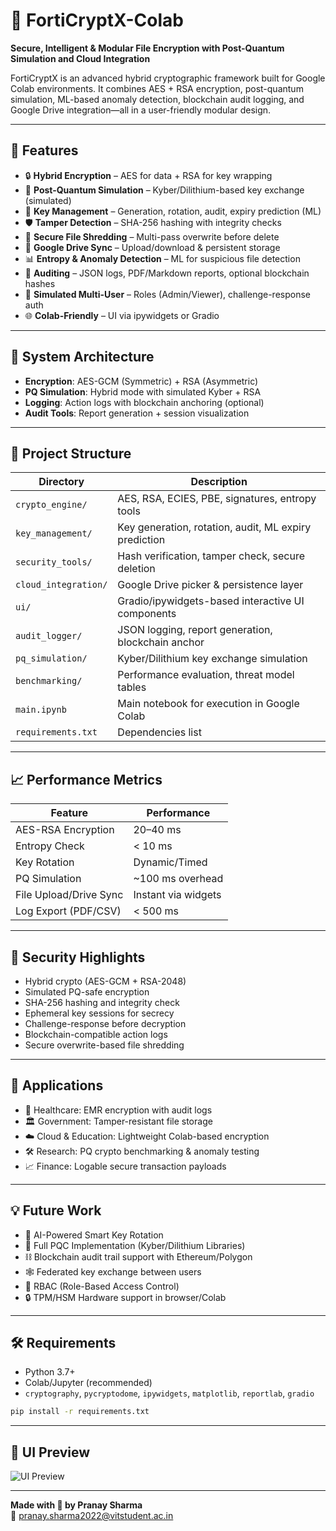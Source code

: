 # 🔐 FortiCryptX-Colab

**Secure, Intelligent & Modular File Encryption with Post-Quantum Simulation and Cloud Integration**

FortiCryptX is an advanced hybrid cryptographic framework built for Google Colab environments. It combines AES + RSA encryption, post-quantum simulation, ML-based anomaly detection, blockchain audit logging, and Google Drive integration—all in a user-friendly modular design.

---

## 🚀 Features

- 🔒 **Hybrid Encryption** – AES for data + RSA for key wrapping
- 🧬 **Post-Quantum Simulation** – Kyber/Dilithium-based key exchange (simulated)
- 🔁 **Key Management** – Generation, rotation, audit, expiry prediction (ML)
- 🛡️ **Tamper Detection** – SHA-256 hashing with integrity checks
- 🧨 **Secure File Shredding** – Multi-pass overwrite before delete
- 📁 **Google Drive Sync** – Upload/download & persistent storage
- 📊 **Entropy & Anomaly Detection** – ML for suspicious file detection
- 📜 **Auditing** – JSON logs, PDF/Markdown reports, optional blockchain hashes
- 👥 **Simulated Multi-User** – Roles (Admin/Viewer), challenge-response auth
- 🌐 **Colab-Friendly** – UI via ipywidgets or Gradio

---

## 🧠 System Architecture

- **Encryption**: AES-GCM (Symmetric) + RSA (Asymmetric)
- **PQ Simulation**: Hybrid mode with simulated Kyber + RSA
- **Logging**: Action logs with blockchain anchoring (optional)
- **Audit Tools**: Report generation + session visualization

---

## 📁 Project Structure

| Directory | Description |
|----------|-------------|
| `crypto_engine/` | AES, RSA, ECIES, PBE, signatures, entropy tools |
| `key_management/` | Key generation, rotation, audit, ML expiry prediction |
| `security_tools/` | Hash verification, tamper check, secure deletion |
| `cloud_integration/` | Google Drive picker & persistence layer |
| `ui/` | Gradio/ipywidgets-based interactive UI components |
| `audit_logger/` | JSON logging, report generation, blockchain anchor |
| `pq_simulation/` | Kyber/Dilithium key exchange simulation |
| `benchmarking/` | Performance evaluation, threat model tables |
| `main.ipynb` | Main notebook for execution in Google Colab |
| `requirements.txt` | Dependencies list |

---

## 📈 Performance Metrics

| Feature | Performance |
|---------|------------|
| AES-RSA Encryption | 20–40 ms |
| Entropy Check | < 10 ms |
| Key Rotation | Dynamic/Timed |
| PQ Simulation | ~100 ms overhead |
| File Upload/Drive Sync | Instant via widgets |
| Log Export (PDF/CSV) | < 500 ms |

---

## 🔐 Security Highlights

- Hybrid crypto (AES-GCM + RSA-2048)
- Simulated PQ-safe encryption
- SHA-256 hashing and integrity check
- Ephemeral key sessions for secrecy
- Challenge-response before decryption
- Blockchain-compatible action logs
- Secure overwrite-based file shredding

---

## 🧩 Applications

- 🏥 Healthcare: EMR encryption with audit logs
- 🏛️ Government: Tamper-resistant file storage
- ☁️ Cloud & Education: Lightweight Colab-based encryption
- 🛠️ Research: PQ crypto benchmarking & anomaly testing
- 📈 Finance: Logable secure transaction payloads

---

## 💡 Future Work

- 🧠 AI-Powered Smart Key Rotation
- 🔐 Full PQC Implementation (Kyber/Dilithium Libraries)
- ⛓️ Blockchain audit trail support with Ethereum/Polygon
- 🕸️ Federated key exchange between users
- 👥 RBAC (Role-Based Access Control)
- 🔒 TPM/HSM Hardware support in browser/Colab

---

## 🛠 Requirements

- Python 3.7+
- Colab/Jupyter (recommended)
- `cryptography`, `pycryptodome`, `ipywidgets`, `matplotlib`, `reportlab`, `gradio`

```bash
pip install -r requirements.txt
```

---

## 📸 UI Preview

![UI Preview](Workflow_Diagram.jpg)

---

**Made with 🔐 by Pranay Sharma**  
📧 pranay.sharma2022@vitstudent.ac.in
